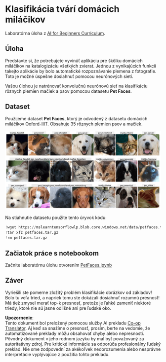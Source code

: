 <!--
CO_OP_TRANSLATOR_METADATA:
{
  "original_hash": "f3d2cee9cb3c52160419e560c57a690e",
  "translation_date": "2025-08-25T22:58:09+00:00",
  "source_file": "lessons/4-ComputerVision/07-ConvNets/lab/README.md",
  "language_code": "sk"
}
-->
# Klasifikácia tvárí domácich miláčikov

Laboratórna úloha z [AI for Beginners Curriculum](https://github.com/microsoft/ai-for-beginners).

## Úloha

Predstavte si, že potrebujete vyvinúť aplikáciu pre škôlku domácich miláčikov na katalogizáciu všetkých zvierat. Jednou z vynikajúcich funkcií takejto aplikácie by bolo automatické rozpoznávanie plemena z fotografie. Toto je možné úspešne dosiahnuť pomocou neurónových sietí.

Vašou úlohou je natrénovať konvolučnú neurónovú sieť na klasifikáciu rôznych plemien mačiek a psov pomocou datasetu **Pet Faces**.

## Dataset

Použijeme dataset **Pet Faces**, ktorý je odvodený z datasetu domácich miláčikov [Oxford-IIIT](https://www.robots.ox.ac.uk/~vgg/data/pets/). Obsahuje 35 rôznych plemien psov a mačiek.

![Dataset, s ktorým budeme pracovať](../../../../../../translated_images/data.50b2a9d5484bdbf0f52f5765b381cec9efe2bd296a98f007f90bedb6ac67f2a8.sk.png)

Na stiahnutie datasetu použite tento úryvok kódu:

```python
!wget https://mslearntensorflowlp.blob.core.windows.net/data/petfaces.tar.gz
!tar xfz petfaces.tar.gz
!rm petfaces.tar.gz
```

## Začiatok práce s notebookom

Začnite laboratórnu úlohu otvorením [PetFaces.ipynb](../../../../../../lessons/4-ComputerVision/07-ConvNets/lab/PetFaces.ipynb)

## Záver

Vyriešili ste pomerne zložitý problém klasifikácie obrázkov od základov! Bolo tu veľa tried, a napriek tomu ste dokázali dosiahnuť rozumnú presnosť! Má tiež zmysel merať top-k presnosť, pretože je ľahké zameniť niektoré triedy, ktoré nie sú jasne odlišné ani pre ľudské oko.

**Upozornenie**:  
Tento dokument bol preložený pomocou služby AI prekladu [Co-op Translator](https://github.com/Azure/co-op-translator). Aj keď sa snažíme o presnosť, prosím, berte na vedomie, že automatizované preklady môžu obsahovať chyby alebo nepresnosti. Pôvodný dokument v jeho rodnom jazyku by mal byť považovaný za autoritatívny zdroj. Pre kritické informácie sa odporúča profesionálny ľudský preklad. Nie sme zodpovední za akékoľvek nedorozumenia alebo nesprávne interpretácie vyplývajúce z použitia tohto prekladu.